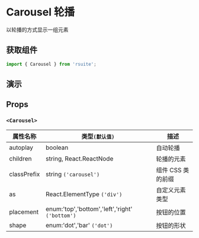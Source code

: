 # Carousel 轮播

以轮播的方式显示一组元素

## 获取组件

```js
import { Carousel } from 'rsuite';
```

## 演示

<!--{demo}-->

## Props

### `<Carousel>`

| 属性名称    | 类型`(默认值)`                                  | 描述              |
| ----------- | ----------------------------------------------- | ----------------- |
| autoplay    | boolean                                         | 自动轮播          |
| children    | string, React.ReactNode                         | 轮播的元素        |
| classPrefix | string `('carousel')`                           | 组件 CSS 类的前缀 |
| as          | React.ElementType `('div')`                     | 自定义元素类型    |
| placement   | enum:'top','bottom','left','right' `('bottom')` | 按钮的位置        |
| shape       | enum:'dot','bar' `('dot')`                      | 按钮的形状        |
